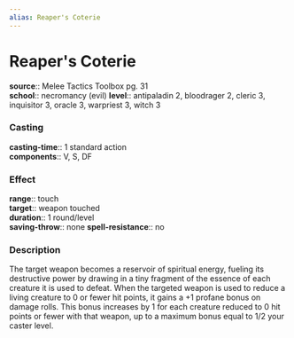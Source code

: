 ```yaml
---
alias: Reaper's Coterie
---
```


# Reaper's Coterie 

**source**:: Melee Tactics Toolbox pg. 31  
**school**:: necromancy (evil)
**level**:: antipaladin 2, bloodrager 2, cleric 3, inquisitor 3, oracle 3, warpriest 3, witch 3

### Casting 

**casting-time**:: 1 standard action  
**components**:: V, S, DF

### Effect 

**range**:: touch  
**target**:: weapon touched  
**duration**:: 1 round/level  
**saving-throw**:: none
**spell-resistance**:: no

### Description 

The target weapon becomes a reservoir of spiritual energy, fueling its destructive power by drawing in a tiny fragment of the essence of each creature it is used to defeat. When the targeted weapon is used to reduce a living creature to 0 or fewer hit points, it gains a +1 profane bonus on damage rolls. This bonus increases by 1 for each creature reduced to 0 hit points or fewer with that weapon, up to a maximum bonus equal to 1/2 your caster level.
